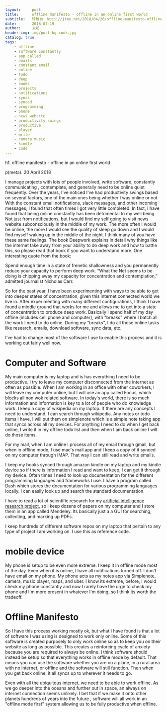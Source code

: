 ```yaml
---
layout:     post
title:      offline manifesto - offline in an online first world
subtitle:   转载自：http://jtoy.net/2018/04/20/offline-manifesto-offline-in-an-online-first-world.textile
date:       2018-07-19
author:     未知
header-img: img/post-bg-cook.jpg
catalog: true
tags:
    - offline
    - software constantly
    - app called
    - emails
    - constant email
    - online
    - todo
    - deep
    - books
    - projects
    - notifications
    - syncs
    - synced
    - programming
    - phone
    - news website
    - productivity swings
    - productive
    - player
    - write
    - camera music
    - kindle
    - code
---
```



h1. offline manifesto - offline in an online first world

p(meta). 20 April 2018

I manage projects with lots of people involved, write software, constantly communicating , contemplate, and generally need to be online quiet frequently. Over the years, I've noticed I've had productivity swings based on several factors, one of the main ones being whether I was online or not. With the constant email notifications, slack messages, and other incoming messages, I found that often times I got very little completed. In fact, I have found that being online constantly has been detrimental to my well being. Not just from notifications, but I would find my self going to visit news website subconsciously in the middle of my work. The more often I would be online, the more I would see the quality of sleep go down and I would find myself waking up in the middle of the night. I think many of you have these same feelings. The book Deepwork explains in detail why things like the internet take away from your ability to do deep work and how to battle this, so please read that book if you want to understand more. One interesting quote from the book:

Spend enough time in a state of frenetic shallowness and you permanently reduce your capacity to perform deep work. “What the Net seems to be doing is chipping away my capacity for concentration and contemplation,” admitted journalist Nicholas Carr.



So for the past year, I have been experimenting with ways to be able to get into deeper states of concentration, given this internet connected world we live in. After experimenting with many different configurations, I think I have found a middle ground that works for me and allows me to get into a state of concentration to produce deep work. 
Basically I spend half of my day offline (includes cell phone and computer), with "breaks" where I batch all the work I need to do online. During my "breaks", I do all those online tasks like research, emails, download software, sync data, etc.

I've had to change most of the software I use to enable this process and it is working out fairly well now. 

# Computer and Software

My main computer is my laptop and is has everything I need to be productive. I try to leave my computer disconnected from the internet as often as possible. When I am working in an office with other coworkers, I will leave my computer online, but I will use an app called Focus, which blocks all non wok related software. 
In today's world, there is so much information and information is key to a lot of people who do knowledge work. I keep a copy of wikipedia on my laptop. If there are any concepts I need to understand, I can search through wikipedia. Any notes or todo items I have, I will put them on simplenote which is a simple note taking app that syncs across all my devices. 
For anything I need to do when I get back online, I write it in my offline todo list and then when I am back online I will do those items. 

For my mail, when I am online I process all of my email through gmail, but when in offline mode, I use mac's mail.app and I keep a copy of it synced on my computer through IMAP. That way I can still read and write emails. 

I keep my books synced through amazon kindle on my laptop and my kindle device so if there is information I read and want to keep, I can get it through my device. 
Often times I need to look up documentation for the different programming languages and frameworks I use. I have a program called Dash which stores the documentation for various programming languages locally. I can easily look up and search the standard documentation.

I have to read a lot of scientific research for my [artificial intelligence research project](https://github.com/jtoy/sensenet), so I keep dozens of papers on my computer and I store them in an app called Mendeley. Its basically just a a GUI for searching, collecting, and marking up PDFs. 

I keep hundreds of different software repos on my laptop that pertain to any type of project I am working on. I use this as reference code.

# mobile device

My phone is setup to be even more extreme. I keep it in offline mode most of the day. Even when it is online, I have all notifications turned off. I don't have email on my phone. My phone acts as my notes app via Simplenote, camera, music player, maps, and uber. I know its extreme, before, I would check my phone constantly and now I rarely have the urge to check my phone and I'm more present in whatever I'm doing, so I think its worth the tradeoff. 

# Offline Manifesto

So I have this process working mostly ok, but what I have found is that a lot of software I was using is designed to work only online. Some of this software is created purposely to only work online so as to keep you on their website as long as possible.
This creates a reinforcing cycle of anxiety because you are required to always be online. I think software should instead be setup so that everything works in offline mode by default. That means you can use the software whether you are on a plane, in a rural area with no internet, or offline and the software will still function. Then when you get back online, it all syncs up to wherever it needs to go.

Even with all the ubiquitous internet, we need to be able to work offline. As we go deeper into the oceans and further out in space, an always on internet connection seems unlikely. I bet that if we make it onto other planets hundreds of years into the future , software will all work in an "offline mode first" system allowing us to be fully productive when offline. 







